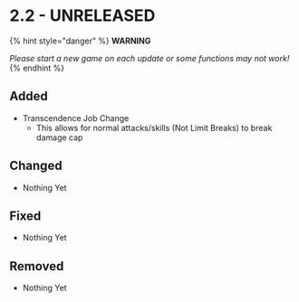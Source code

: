 # 2.2 - UNRELEASED



{% hint style="danger" %}
**WARNING**

_Please start a new game on each update or some functions may not work!_
{% endhint %}

## Added

* Transcendence Job Change
  * This allows for normal attacks/skills \(Not Limit Breaks\) to break damage cap

## Changed

* Nothing Yet

## Fixed

* Nothing Yet

## Removed

* Nothing Yet

